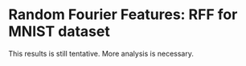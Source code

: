 Random Fourier Features: RFF for MNIST dataset
====

This results is still tentative. More analysis is necessary.

